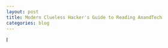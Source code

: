 ```yaml
---
layout: post
title: Modern Clueless Hacker's Guide to Reading AnandTech
categories: blog
---
```


I 